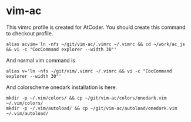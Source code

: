 # vim-ac

This vimrc profile is created for AtCoder.
You should create this command to checkout profile.

```
alias acvim='ln -nfs ~/git/vim-ac/.vimrc ~/.vimrc && cd ~/work/ac_js && vi -c "CocCommand explorer --width 30"'
```

And normal vim command is

```
alias v='ln -nfs ~/git/vim/.vimrc ~/.vimrc && vi -c "CocCommand explorer --width 30"'
```

And colorscheme onedark installation is here.

```
mkdir -p ~/.vim/colors/ && cp ~/git/vim-ac/colors/onedark.vim ~/.vim/colors/
mkdir -p ~/.vim/autoload/ && cp ~/git/vim-ac/autoload/onedark.vim ~/.vim/autoload/
```

